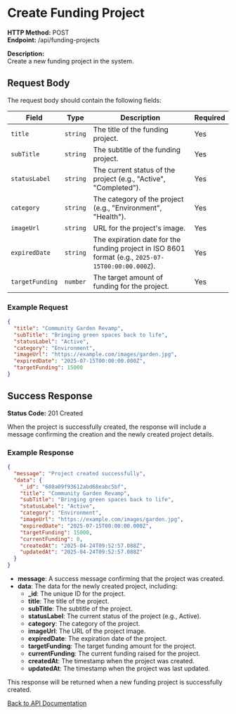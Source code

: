 # Create Funding Project

**HTTP Method:** POST  
**Endpoint:** /api/funding-projects

**Description:**  
Create a new funding project in the system.

## Request Body

The request body should contain the following fields:

| Field           | Type     | Description                                                                                        | Required |
| --------------- | -------- | -------------------------------------------------------------------------------------------------- | -------- |
| `title`         | `string` | The title of the funding project.                                                                  | Yes      |
| `subTitle`      | `string` | The subtitle of the funding project.                                                               | Yes      |
| `statusLabel`   | `string` | The current status of the project (e.g., "Active", "Completed").                                   | Yes      |
| `category`      | `string` | The category of the project (e.g., "Environment", "Health").                                       | Yes      |
| `imageUrl`      | `string` | URL for the project's image.                                                                       | Yes      |
| `expiredDate`   | `string` | The expiration date for the funding project in ISO 8601 format (e.g., `2025-07-15T00:00:00.000Z`). | Yes      |
| `targetFunding` | `number` | The target amount of funding for the project.                                                      | Yes      |

### Example Request

```json
{
  "title": "Community Garden Revamp",
  "subTitle": "Bringing green spaces back to life",
  "statusLabel": "Active",
  "category": "Environment",
  "imageUrl": "https://example.com/images/garden.jpg",
  "expiredDate": "2025-07-15T00:00:00.000Z",
  "targetFunding": 15000
}
```

## Success Response

**Status Code:** 201 Created

When the project is successfully created, the response will include a message confirming the creation and the newly created project details.

### Example Response

```json
{
  "message": "Project created successfully",
  "data": {
    "_id": "680a09f93612abd68eabc5bf",
    "title": "Community Garden Revamp",
    "subTitle": "Bringing green spaces back to life",
    "statusLabel": "Active",
    "category": "Environment",
    "imageUrl": "https://example.com/images/garden.jpg",
    "expiredDate": "2025-07-15T00:00:00.000Z",
    "targetFunding": 15000,
    "currentFunding": 0,
    "createdAt": "2025-04-24T09:52:57.088Z",
    "updatedAt": "2025-04-24T09:52:57.088Z"
  }
}
```

- **message**: A success message confirming that the project was created.
- **data**: The data for the newly created project, including:
  - **\_id**: The unique ID for the project.
  - **title**: The title of the project.
  - **subTitle**: The subtitle of the project.
  - **statusLabel**: The current status of the project (e.g., Active).
  - **category**: The category of the project.
  - **imageUrl**: The URL of the project image.
  - **expiredDate**: The expiration date of the project.
  - **targetFunding**: The target funding amount for the project.
  - **currentFunding**: The current funding raised for the project.
  - **createdAt**: The timestamp when the project was created.
  - **updatedAt**: The timestamp when the project was last updated.

This response will be returned when a new funding project is successfully created.

[Back to API Documentation](../README.md#api-documentation)
